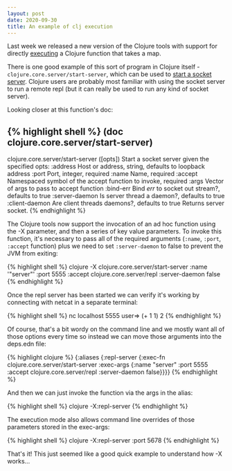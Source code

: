 ```yaml
---
layout: post
date: 2020-09-30
title: An example of clj execution
---
```


Last week we released a new version of the Clojure tools with support for directly [executing](https://clojure.org/reference/deps_and_cli#_executing_a_function) a Clojure function that takes a map.

There is one good example of this sort of program in Clojure itself - `clojure.core.server/start-server`, which can be used to [start a socket server](https://clojure.github.io/clojure/clojure.core-api.html#clojure.core.server/start-server). Clojure users are probably most familiar with using the socket server to run a remote repl (but it can really be used to run any kind of socket server).

Looking closer at this function's doc:

{% highlight shell %}
(doc clojure.core.server/start-server)
-------------------------
clojure.core.server/start-server
([opts])
  Start a socket server given the specified opts:
    :address Host or address, string, defaults to loopback address
    :port Port, integer, required
    :name Name, required
    :accept Namespaced symbol of the accept function to invoke, required
    :args Vector of args to pass to accept function
    :bind-err Bind *err* to socket out stream?, defaults to true
    :server-daemon Is server thread a daemon?, defaults to true
    :client-daemon Are client threads daemons?, defaults to true
   Returns server socket.
{% endhighlight %}

The Clojure tools now support the invocation of an ad hoc function using the -X parameter, and then a series of key value parameters. To invoke this function, it's necessary to pass all of the required arguments (`:name`, `:port`, `:accept` function) plus we need to set `:server-daemon` to false to prevent the JVM from exiting:

{% highlight shell %}
clojure -X clojure.core.server/start-server :name '"server"' :port 5555 :accept clojure.core.server/repl :server-daemon false
{% endhighlight %}

Once the repl server has been started we can verify it's working by connecting with netcat in a separate terminal:

{% highlight shell %}
nc localhost 5555
user=> (+ 1 1)
2
{% endhighlight %}

Of course, that's a bit wordy on the command line and we mostly want all of those options every time so instead we can move those arguments into the deps.edn file:

{% highlight clojure %}
{:aliases
 {:repl-server
  {:exec-fn clojure.core.server/start-server
   :exec-args {:name "server"
               :port 5555
               :accept clojure.core.server/repl
               :server-daemon false}}}}
{% endhighlight %}

And then we can just invoke the function via the args in the alias:

{% highlight shell %}
clojure -X:repl-server
{% endhighlight %}

The execution mode also allows command line overrides of those parameters stored in the exec-args:

{% highlight shell %}
clojure -X:repl-server :port 5678
{% endhighlight %}

That's it! This just seemed like a good quick example to understand how -X works...



